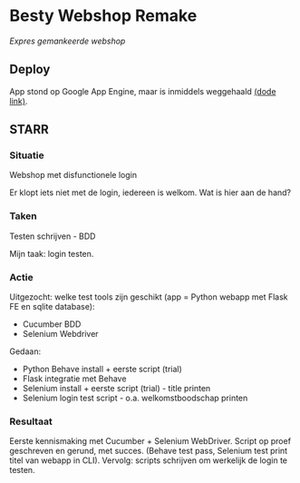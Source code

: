 # Besty Webshop Remake
*Expres gemankeerde webshop*

## Deploy
App stond op Google App Engine, maar is inmiddels weggehaald
[(dode link)](https://betsy-webshop-remake.ew.r.appspot.com).

## STARR

### Situatie
Webshop met disfunctionele login

Er klopt iets niet met de login, iedereen is welkom. Wat is hier aan de hand?

### Taken
Testen schrijven - BDD

Mijn taak: login testen. 

### Actie
Uitgezocht: welke test tools zijn geschikt (app = Python webapp met Flask FE en sqlite database):
- Cucumber BDD
- Selenium Webdriver

Gedaan:
- Python Behave install + eerste script (trial)
- Flask integratie met Behave
- Selenium install + eerste script (trial) - title printen
- Selenium login test script - o.a. welkomstboodschap printen

### Resultaat
Eerste kennismaking met Cucumber + Selenium WebDriver. Script op proef geschreven en gerund, met succes. (Behave test pass, Selenium test print titel van webapp in CLI). Vervolg: scripts schrijven om werkelijk de login te testen.
